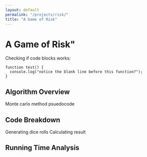 ```yaml
---
layout: default
permalink: "/projects/risk/"
title: "A Game of Risk"
---
```


<h1> A Game of Risk" </h1>

Checking if code blocks works:

```
function test() {
  console.log("notice the blank line before this function?");
}
```

<h2> Algorithm Overview </h2>

Monte carlo method
psuedocode

<h2> Code Breakdown </h2>

Generating dice rolls
Calculating result

<h2> Running Time Analysis </h2>

